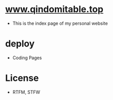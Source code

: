 # www.qindomitable.top
- This is the index page of my personal website

# deploy
- Coding Pages

# License
- RTFM, STFW
